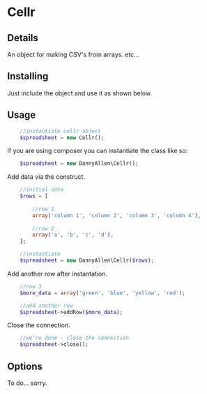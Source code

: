 # Cellr

## Details

An object for making CSV's from arrays. etc...

## Installing

Just include the object and use it as shown below.

## Usage

```php
    //instantiate cellr object
    $spreadsheet = new Cellr();
```

If you are using composer you can instantiate the class like so:

```php
    $spreadsheet = new DannyAllen\Cellr();
```

Add data via the construct.

```php
    //initial data
    $rows = [
        
        //row 1
        array('column 1', 'column 2', 'column 3', 'column 4'),
        
        //row 2
        array('a', 'b', 'c', 'd'),
    ];

    //instantiate
    $spreadsheet = new DannyAllen\Cellr($rows);
```

Add another row after instantation.

```php
    //row 3
    $more_data = array('green', 'blue', 'yellow', 'red');

    //add another row
    $spreadsheet->addRow($more_data);
```

Close the connection.

```php
    //we're done - close the connection
    $spreadsheet->close();
```

## Options

To do... sorry.